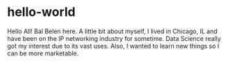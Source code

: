 # hello-world
Hello All!
Bal Belen here. A little bit about myself, I lived in Chicago, IL and have been on the IP networking industry for sometime. Data Science really got my interest due to its vast uses. Also, I wanted to learn new things so I can be more marketable.
